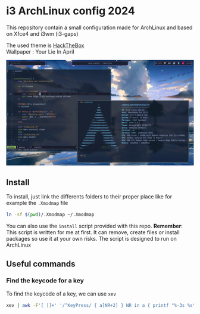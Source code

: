 # i3 ArchLinux config 2024

This repository contain a small configuration made for ArchLinux and based on Xfce4 and i3wm (i3-gaps)

The used theme is [HackTheBox](https://marketplace.visualstudio.com/items?itemName=silofy.hackthebox)
<br>
Wallpaper : Your Lie In April

![Screenshot](./.github/images/screenshot.png)

## Install

To install, just link the differents folders to their proper place like for example the `.Xmodmap` file

``` bash
ln -sf $(pwd)/.Xmodmap ~/.Xmodmap
```

You can also use the  `install` script provided with this repo. **Remember**: This script is written for me at first. It can remove, create files or install packages so use it at your own risks.
The script is designed to run on ArchLinux

## Useful commands

### Find the keycode for a key

To find the keycode of a key, we can use `xev`

```bash
xev | awk -F'[ )]+' '/^KeyPress/ { a[NR+2] } NR in a { printf "%-3s %s\n", $5, $8 }'
```
